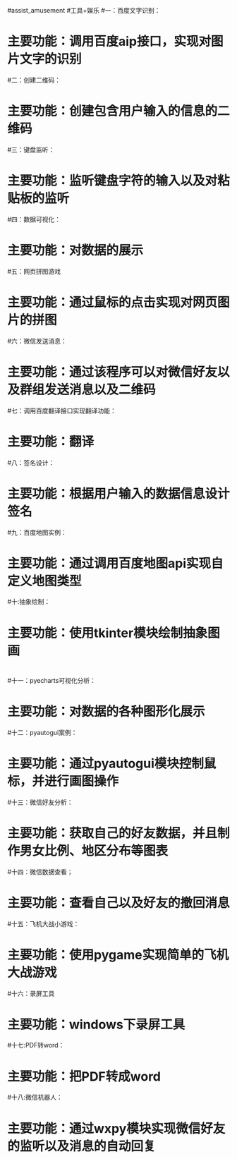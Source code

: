 #assist_amusement
#工具+娱乐
#一：百度文字识别：
#	主要功能：调用百度aip接口，实现对图片文字的识别
#二：创建二维码：
#	主要功能：创建包含用户输入的信息的二维码
#三：键盘监听：
#	主要功能：监听键盘字符的输入以及对粘贴板的监听
#四：数据可视化：
#	主要功能：对数据的展示
#五：网页拼图游戏
#	主要功能：通过鼠标的点击实现对网页图片的拼图
#六：微信发送消息：
#	主要功能：通过该程序可以对微信好友以及群组发送消息以及二维码
#七：调用百度翻译接口实现翻译功能：
#	主要功能：翻译
#八：签名设计：
#	主要功能：根据用户输入的数据信息设计签名
#九：百度地图实例：
#	主要功能：通过调用百度地图api实现自定义地图类型
#十:抽象绘制：
#	主要功能：使用tkinter模块绘制抽象图画
#
#十一：pyecharts可视化分析：
#	主要功能：对数据的各种图形化展示
#十二：pyautogui案例：
#	主要功能：通过pyautogui模块控制鼠标，并进行画图操作
#十三：微信好友分析：
#	主要功能：获取自己的好友数据，并且制作男女比例、地区分布等图表
#十四：微信数据查看；
#	主要功能：查看自己以及好友的撤回消息
#十五：飞机大战小游戏：
#	主要功能：使用pygame实现简单的飞机大战游戏
#十六：录屏工具
#	主要功能：windows下录屏工具
#十七:PDF转word：
#   主要功能：把PDF转成word
#十八:微信机器人：
#   主要功能：通过wxpy模块实现微信好友的监听以及消息的自动回复






